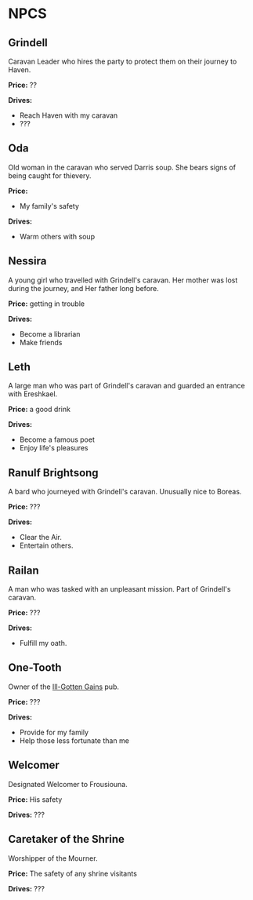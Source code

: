 # NPCS

## Grindell

Caravan Leader who hires the party to protect them on their journey to Haven.

**Price:** ??

**Drives:**

- Reach Haven with my caravan
- ???

## Oda

Old woman in the caravan who served Darris soup. She bears signs of being caught for thievery.

**Price:**

- My family's safety

**Drives:**

- Warm others with soup

## Nessira

A young girl who travelled with Grindell's caravan. Her mother was lost during the journey, and Her father long before.

**Price:** getting in trouble

**Drives:**

- Become a librarian
- Make friends


## Leth

A large man who was part of Grindell's caravan and guarded an entrance with Ereshkael.

**Price:** a good drink

**Drives:**

- Become a famous poet
- Enjoy life's pleasures

## Ranulf Brightsong

A bard who journeyed with Grindell's caravan. Unusually nice to Boreas.

**Price:** ???

**Drives:**

- Clear the Air.
- Entertain others.

## Railan

A man who was tasked with an unpleasant mission. Part of Grindell's caravan.

**Price:** ???

**Drives:**

- Fulfill my oath.

## One-Tooth

Owner of the [Ill-Gotten Gains](haven?id=ill-gotten-gains) pub.

**Price:** ???

**Drives:**

- Provide for my family
- Help those less fortunate than me

## Welcomer

Designated Welcomer to Frousiouna.

**Price:** His safety

**Drives:** ???

## Caretaker of the Shrine

Worshipper of the Mourner.

**Price:** The safety of any shrine visitants

**Drives:** ???


